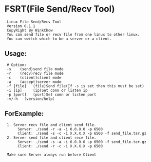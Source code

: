 FSRT(File Send/Recv Tool)
====

     Linux File Send/Recv Tool
     Version 0.1.1
     CopyRight By WinkChow
     You can send file or recv file from one linux to other linux.
     You can switch which to be a server or a client.

Usage:
-----

     # Option:
     -s    (send)send file mode
     -r    (recv)recv file mode
     -c    (client)client mode
     -a    (accept)server mode
     -f [file]   (file)Send file(If -s is set then this must be set)
     -i [ip]     (ip)Set conn or listen ip
     -p [port]   (port)Set conn or listen port
     -v/-h   (version/help)

ForExample:
------

     1. Server recv file and client send file.
          Server: ./send -r -a -i 0.0.0.0 -p 6500
          Client: ./send -s -c -i X.X.X.X -p 6500 -f send_file.tar.gz
     2. Server send file and client recv file.
          Server: ./send -s -a -i 0.0.0.0 -p 6500 -f send_file.tar.gz
          Client: ./send -r -c -i X.X.X.X -p 6500 
     
     Make sure Server always run before Client
